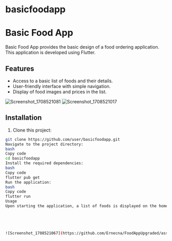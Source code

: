 # basicfoodapp

# Basic Food App

Basic Food App provides the basic design of a food ordering application. This application is developed using Flutter.

## Features

- Access to a basic list of foods and their details.
- User-friendly interface with simple navigation.
- Display of food images and prices in the list.

![Screenshot_1708521081](https://github.com/Ernecna/FoodAppUpgraded/assets/97342233/875e4d2c-f048-4761-a873-9e3e7b3245ef)
![Screenshot_1708521017](https://github.com/Ernecna/FoodAppUpgraded/assets/97342233/8badbcfc-0c3c-446e-8149-39e3634e9e93)





## Installation

1. Clone this project:

```bash
git clone https://github.com/user/basicfoodapp.git
Navigate to the project directory:
bash
Copy code
cd basicfoodapp
Install the required dependencies:
bash
Copy code
flutter pub get
Run the application:
bash
Copy code
flutter run
Usage
Upon starting the application, a list of foods is displayed on the home screen. Clicking on any food item navigates you to a page displaying its details.





![Screenshot_1708521067](https://github.com/Ernecna/FoodAppUpgraded/assets/97342233/aec5c64f-46e9-43a0-ad85-6d699e548a4a)




